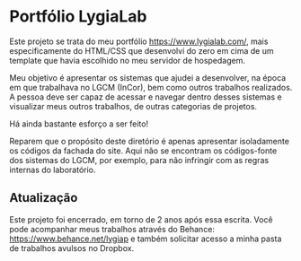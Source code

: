 # Portfólio LygiaLab

Este projeto se trata do meu portfólio https://www.lygialab.com/, mais especificamente do
HTML/CSS que desenvolvi do zero em cima de um template que havia escolhido no meu servidor 
de hospedagem.

Meu objetivo é apresentar os sistemas que ajudei a desenvolver, na época em que trabalhava no 
LGCM (InCor), bem como outros trabalhos realizados. A pessoa deve ser capaz de acessar e navegar
dentro desses sistemas e visualizar meus outros trabalhos, de outras categorias de projetos. 

Há ainda bastante esforço a ser feito!

Reparem que o propósito deste diretório é apenas apresentar isoladamente os códigos da 
fachada do site. Aqui não se encontram os códigos-fonte dos sistemas do LGCM, 
por exemplo, para não infringir com as regras internas do laboratório.

## Atualização

Este projeto foi encerrado, em torno de 2 anos após essa escrita.
Você pode acompanhar meus trabalhos através do Behance: https://www.behance.net/lygiap
e também solicitar acesso a minha pasta de trabalhos avulsos no Dropbox.
